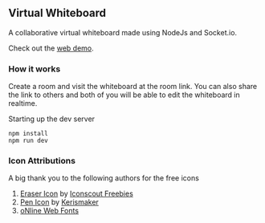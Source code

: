 ## Virtual Whiteboard
A collaborative virtual whiteboard made using NodeJs and Socket.io. 

Check out the [web demo](https://virtualwhiteboard.herokuapp.com/).


### How it works
Create a room and visit the whiteboard at the room link. You can also share the link to others and both of you will be able to edit the whiteboard in realtime.

Starting up the dev server

    npm install
    npm run dev

### Icon Attributions
A big thank you to the following authors for the free icons
1. <a href="https://iconscout.com/icons/eraser" target="_blank">Eraser Icon</a> by <a href="https://iconscout.com/contributors/iconscout" target="_blank">Iconscout Freebies</a>
2. <a href="https://iconscout.com/icons/pen" target="_blank">Pen Icon</a> by <a href="https://iconscout.com/contributors/kerismaker" target="_blank">Kerismaker</a>
3. <a href="http://www.onlinewebfonts.com">oNline Web Fonts</a>